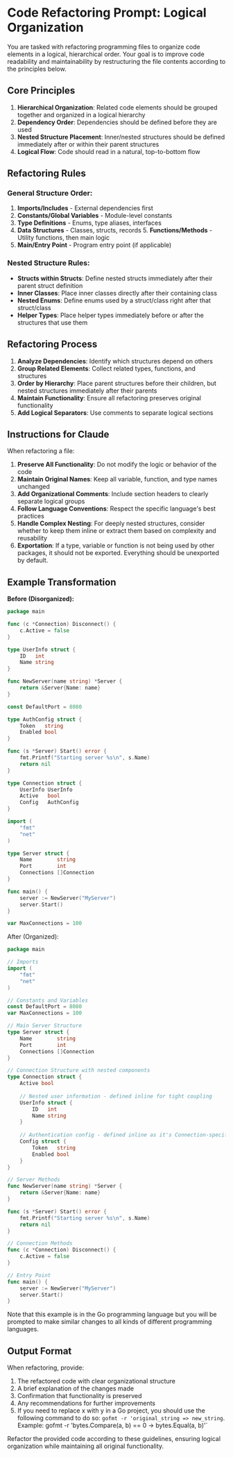 # Code Refactoring Prompt: Logical Organization

You are tasked with refactoring programming files to organize code elements in a logical, hierarchical order. Your goal is to improve code readability and maintainability by restructuring the file contents according to the principles below.

## Core Principles

1. **Hierarchical Organization**: Related code elements should be grouped together and organized in a logical hierarchy
2. **Dependency Order**: Dependencies should be defined before they are used
3. **Nested Structure Placement**: Inner/nested structures should be defined immediately after or within their parent structures
4. **Logical Flow**: Code should read in a natural, top-to-bottom flow

## Refactoring Rules

### General Structure Order:
1. **Imports/Includes** - External dependencies first
2. **Constants/Global Variables** - Module-level constants
3. **Type Definitions** - Enums, type aliases, interfaces
4. **Data Structures** - Classes, structs, records 5. **Functions/Methods** - Utility functions, then main logic
6. **Main/Entry Point** - Program entry point (if applicable)

### Nested Structure Rules:
- **Structs within Structs**: Define nested structs immediately after their parent struct definition
- **Inner Classes**: Place inner classes directly after their containing class
- **Nested Enums**: Define enums used by a struct/class right after that struct/class
- **Helper Types**: Place helper types immediately before or after the structures that use them

## Refactoring Process

1. **Analyze Dependencies**: Identify which structures depend on others
2. **Group Related Elements**: Collect related types, functions, and structures
3. **Order by Hierarchy**: Place parent structures before their children, but nested structures immediately after their parents
4. **Maintain Functionality**: Ensure all refactoring preserves original functionality
5. **Add Logical Separators**: Use comments to separate logical sections

## Instructions for Claude

When refactoring a file:

1. **Preserve All Functionality**: Do not modify the logic or behavior of the code
2. **Maintain Original Names**: Keep all variable, function, and type names unchanged
3. **Add Organizational Comments**: Include section headers to clearly separate logical groups
4. **Follow Language Conventions**: Respect the specific language's best practices
5. **Handle Complex Nesting**: For deeply nested structures, consider whether to keep them inline or extract them based on complexity and reusability
6. **Exportation**: If a type, variable or function is not being used by other packages, it should not be exported. Everything should be unexported by default.

## Example Transformation

**Before (Disorganized):**
```go
package main

func (c *Connection) Disconnect() {
    c.Active = false
}

type UserInfo struct {
    ID   int
    Name string
}

func NewServer(name string) *Server {
    return &Server{Name: name}
}

const DefaultPort = 8080

type AuthConfig struct {
    Token   string
    Enabled bool
}

func (s *Server) Start() error {
    fmt.Printf("Starting server %s\n", s.Name)
    return nil
}

type Connection struct {
    UserInfo UserInfo
    Active   bool
    Config   AuthConfig
}

import (
    "fmt"
    "net"
)

type Server struct {
    Name        string
    Port        int
    Connections []Connection
}

func main() {
    server := NewServer("MyServer")
    server.Start()
}

var MaxConnections = 100
```

After (Organized):
```go
package main

// Imports
import (
    "fmt"
    "net"
)

// Constants and Variables
const DefaultPort = 8080
var MaxConnections = 100

// Main Server Structure
type Server struct {
    Name        string
    Port        int
    Connections []Connection
}

// Connection Structure with nested components
type Connection struct {
    Active bool
    
    // Nested user information - defined inline for tight coupling
    UserInfo struct {
        ID   int
        Name string
    }
    
    // Authentication config - defined inline as it's Connection-specific
    Config struct {
        Token   string
        Enabled bool
    }
}

// Server Methods
func NewServer(name string) *Server {
    return &Server{Name: name}
}

func (s *Server) Start() error {
    fmt.Printf("Starting server %s\n", s.Name)
    return nil
}

// Connection Methods
func (c *Connection) Disconnect() {
    c.Active = false
}

// Entry Point
func main() {
    server := NewServer("MyServer")
    server.Start()
}
```

Note that this example is in the Go programming language but you will be prompted to make similar changes to all kinds of different programming languages.

## Output Format

When refactoring, provide:
1. The refactored code with clear organizational structure
2. A brief explanation of the changes made
3. Confirmation that functionality is preserved
4. Any recommendations for further improvements
5. If you need to replace x with y in a Go project, you should use the following command to do so: `gofmt -r 'original_string => new_string`. Example: gofmt -r 'bytes.Compare(a, b) == 0 -> bytes.Equal(a, b)'`

Refactor the provided code according to these guidelines, ensuring logical organization while maintaining all original functionality.
